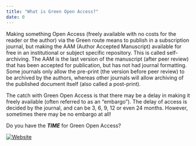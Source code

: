 ```yaml
---
title: "What is Green Open Access?"
date: 0
---
```


Making something Open Access (freely available with no costs for the reader or the author) via the Green route means to publish in a subscription journal, but making the AAM (Author Accepted Manuscript) available for free in an institutional or subject specific repository. This is called self-archiving. The AAM is the last version of the manuscript (after peer review) that has been accepted for publication, but has not had journal formatting. Some journals only allow the pre-print (the version before peer review) to be archived by the authors, whereas other journals will allow archiving of the published document itself (also called a post-print).

The catch with Green Open Access is that there may be a delay in making it freely available (often referred to as an “embargo”). The delay of access is decided by the journal, and can be 3, 6, 9, 12 or even 24 months. However, sometimes there may be no embargo at all!

Do you have the ***TIME*** for Green Open Access?

[![Website](https://img.shields.io/website?label=Talk%20to%20the%20villain&style=for-the-badge&up_message=Go%21&url=https%3A%2F%2Fdanielroelfs.com)](/green/talk_to_the_villain)